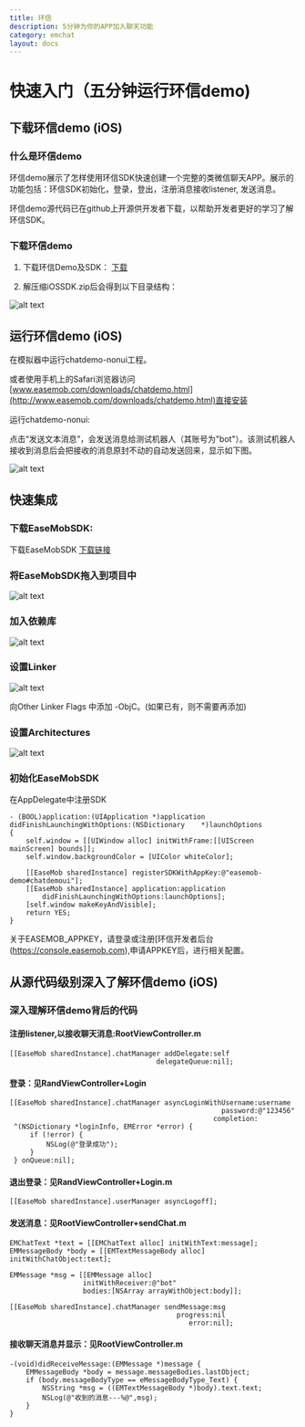 ```yaml
---
title: 环信
description: 5分钟为你的APP加入聊天功能
category: emchat
layout: docs
---
```


# 快速入门（五分钟运行环信demo)  


## 下载环信demo (iOS) 

### 什么是环信demo 

环信demo展示了怎样使用环信SDK快速创建一个完整的类微信聊天APP。展示的功能包括：环信SDK初始化，登录，登出，注册消息接收listener, 发送消息。

环信demo源代码已在github上开源供开发者下载，以帮助开发者更好的学习了解环信SDK。

### 下载环信demo 

1. 下载环信Demo及SDK： [下载](http://www.easemob.com/downloads.php)

2. 解压缩iOSSDK.zip后会得到以下目录结构：
 
 ![alt text](example_layout.png "Title")


## 运行环信demo (iOS) 

在模拟器中运行chatdemo-nonui工程。

或者使用手机上的Safari浏览器访问 [www.easemob.com/downloads/chatdemo.html](http://www.easemob.com/downloads/chatdemo.html)直接安装

 
运行chatdemo-nonui: 

点击“发送文本消息”，会发送消息给测试机器人（其账号为"bot"）。该测试机器人接收到消息后会把接收的消息原封不动的自动发送回来，显示如下图。

![alt text](demo.png "demo")

## 快速集成 

### 下载EaseMobSDK: 

下载EaseMobSDK [下载链接](http://www.easemob.com/downloads/iOSSDK.zip)

### 将EaseMobSDK拖入到项目中 

![alt text](import.png "Title")
 
### 加入依赖库 

![alt text](addLib.png "Lib")
 
### 设置Linker 

![alt text](link.png "link")

向Other Linker Flags 中添加 -ObjC。(如果已有，则不需要再添加)

### 设置Architectures 

![alt text](Active.png "Active")

### 初始化EaseMobSDK 

在AppDelegate中注册SDK

	- (BOOL)application:(UIApplication *)application didFinishLaunchingWithOptions:(NSDictionary 	*)launchOptions
	{
		self.window = [[UIWindow alloc] initWithFrame:[[UIScreen mainScreen] bounds]];
		self.window.backgroundColor = [UIColor whiteColor];
		
		[[EaseMob sharedInstance] registerSDKWithAppKey:@"easemob-demo#chatdemoui"];
		[[EaseMob sharedInstance] application:application
			didFinishLaunchingWithOptions:launchOptions];
		[self.window makeKeyAndVisible];
		return YES;
	}


关于EASEMOB_APPKEY，请登录或注册[环信开发者后台(https://console.easemob.com),申请APPKEY后，进行相关配置。

## 从源代码级别深入了解环信demo (iOS) 


### 深入理解环信demo背后的代码 

#### 注册listener,以接收聊天消息:RootViewController.m 

    [[EaseMob sharedInstance].chatManager addDelegate:self
                                        delegateQueue:nil];

#### 登录：见RandViewController+Login 

    [[EaseMob sharedInstance].chatManager asyncLoginWithUsername:username
                                                        password:@"123456"
                                                      completion:
     ^(NSDictionary *loginInfo, EMError *error) {
         if (!error) {
             NSLog(@"登录成功");         
         }
     } onQueue:nil];


#### 退出登录：见RandViewController+Login.m 

	[[EaseMob sharedInstance].userManager asyncLogoff];

#### 发送消息：见RootViewController+sendChat.m 

    EMChatText *text = [[EMChatText alloc] initWithText:message];
    EMMessageBody *body = [[EMTextMessageBody alloc] initWithChatObject:text];
    
    EMMessage *msg = [[EMMessage alloc]
                      initWithReceiver:@"bot"
                      bodies:[NSArray arrayWithObject:body]];
    
    [[EaseMob sharedInstance].chatManager sendMessage:msg
                                             progress:nil
                                                error:nil];


#### 接收聊天消息并显示：见RootViewController.m 

	-(void)didReceiveMessage:(EMMessage *)message {
    	EMMessageBody *body = message.messageBodies.lastObject;
		if (body.messageBodyType == eMessageBodyType_Text) {
			NSString *msg = ((EMTextMessageBody *)body).text.text;
			NSLog(@"收到的消息---%@",msg);
	    }
	}




